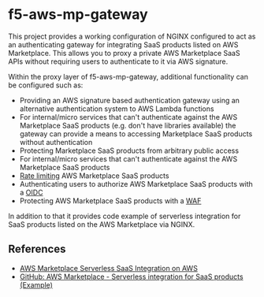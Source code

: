 # f5-aws-mp-gateway
This project provides a working configuration of NGINX configured to act as an authenticating gateway for integrating SaaS products listed on AWS Marketplace. This allows you to proxy a private AWS Marketplace SaaS APIs without requiring users to authenticate to it via AWS signature.

Within the proxy layer of f5-aws-mp-gateway, additional functionality can be configured such as:
- Providing an AWS signature based authentication gateway using an alternative authentication system to AWS Lambda functions
- For internal/micro services that can't authenticate against the AWS Marketplace SaaS products (e.g. don't have libraries available) the gateway can provide a means to accessing Marketplace SaaS products without authentication
- Protecting Marketplace SaaS products from arbitrary public access
- For internal/micro services that can't authenticate against the AWS Marketplace SaaS products
- [Rate limiting](http://nginx.org/en/docs/http/ngx_http_limit_req_module.html) AWS Marketplace SaaS products
- Authenticating users to authorize AWS Marketplace SaaS products with a [OIDC](https://github.com/nginx-openid-connect)
- Protecting AWS Marketplace SaaS products with a [WAF](https://docs.nginx.com/nginx-waf/)

In addition to that it provides code example of serverless integration for SaaS products listed on the AWS Marketplace via NGINX.

## References
- [AWS Marketplace Serverless SaaS Integration on AWS](https://aws.amazon.com/solutions/implementations/aws-marketplace-saas/)
- [GitHub: AWS Marketplace - Serverless integration for SaaS products (Example)](https://github.com/aws-samples/aws-marketplace-serverless-saas-integration)
